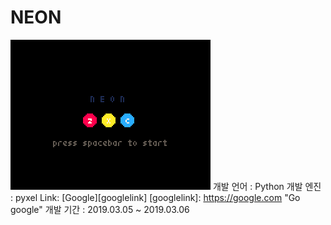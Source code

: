 # NEON
![neon_pyxel_image.gif](neon_pyxel_image.gif)
개발 언어 : Python
개발 엔진 : pyxel Link: [Google][googlelink] [googlelink]: https://google.com "Go google"
개발 기간 : 2019.03.05 ~ 2019.03.06

